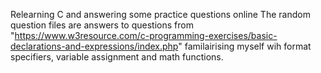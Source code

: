 Relearning C and answering some practice questions online 
The random question files are answers to questions from "https://www.w3resource.com/c-programming-exercises/basic-declarations-and-expressions/index.php" 
familairising myself wih format specifiers, variable assignment and math functions.
